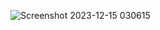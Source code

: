 ![Screenshot 2023-12-15 030615](https://github.com/abhiyendru01/ExploreIndia/assets/118946861/8361313a-e08d-44fb-b960-045845989cc6)
